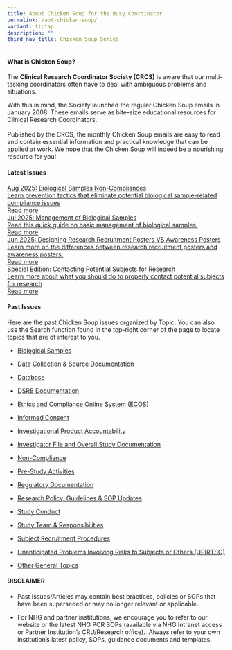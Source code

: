 ```yaml
---
title: About Chicken Soup for the Busy Coordinator
permalink: /abt-chicken-soup/
variant: tiptap
description: ""
third_nav_title: Chicken Soup Series
---
```

<h4><strong>What is Chicken Soup?</strong></h4>
<p>The <strong>Clinical Research Coordinator Society (CRCS)</strong> is aware
that our multi-tasking coordinators often have to deal with ambiguous problems
and situations.</p>
<p>With this in mind, the Society launched the regular Chicken Soup emails
in January 2008. These emails serve as bite-size educational resources
for Clinical Research Coordinators.
<br>
<br>Published by the CRCS, the monthly Chicken Soup emails are easy to read
and contain essential information and practical knowledge that can be applied
at work. We hope that the Chicken Soup will indeed be a nourishing resource
for you!</p>
<p></p>
<h4><strong>Latest Issues</strong></h4>
<p></p>
<div class="isomer-card-grid"><a rel="noopener noreferrer nofollow" href="https://ethics.gri.nhg.com.sg/files/Chicken%20Soup/Biological%20Samples/aug_25_biological_samples_non-compliances.pdf" class="isomer-card"><div class="isomer-card-body"><div class="isomer-card-title">Aug 2025: Biological Samples Non-Compliances</div><div class="isomer-card-description">Learn prevention tactics that eliminate potential biological sample-related compliance issues</div><div class="isomer-card-link">Read more</div></div></a>
<a rel="noopener noreferrer nofollow" href="https://ethics.gri.nhg.com.sg/files/Chicken%20Soup/Biological%20Samples/jul_2025_management_of_biological_samples.pdf" class="isomer-card">
<div class="isomer-card-body">
<div class="isomer-card-title">Jul 2025: Management of Biological Samples</div>
<div class="isomer-card-description">Read this quick guide on basic management of biological samples.</div>
<div class="isomer-card-link">Read more</div>
</div>
</a><a rel="noopener noreferrer nofollow" href="https://ethics.gri.nhg.com.sg/files/Chicken%20Soup/SubjectRecruitment/jun_25_designingresearchrecruitmentposters_vs_awarenessposters.pdf" class="isomer-card"><div class="isomer-card-body"><div class="isomer-card-title">Jun 2025: Designing Research Recruitment Posters VS Awareness Posters</div><div class="isomer-card-description">Learn more on the differences between research recruitment posters and awareness posters.</div><div class="isomer-card-link">Read more</div></div></a>
<a rel="noopener noreferrer nofollow" href="https://ethics.gri.nhg.com.sg/files/Chicken%20Soup/SubjectRecruitment/jun_25_special_edition.pdf" class="isomer-card">
<div class="isomer-card-body">
<div class="isomer-card-title">Special Edition: Contacting Potential Subjects for Research</div>
<div class="isomer-card-description">Learn more about what you should do to properly contact potential subjects
for research</div>
<div class="isomer-card-link">Read more</div>
</div>
</a>
</div>
<p></p>
<h4><strong>Past Issues</strong></h4>
<p>Here are the past Chicken Soup issues organized by Topic. You can also
use the Search function found in the top-right corner of the page to locate
topics that are of interest to you.</p>
<p></p>
<ul data-tight="true" class="tight">
<li>
<p><a href="/cs-biosamples/" rel="noopener nofollow" target="_blank">Biological Samples</a>
</p>
</li>
<li>
<p><a href="/cs-datacollect-sourcedoc/" rel="noopener nofollow" target="_blank">Data Collection &amp; Source Documentation</a>
</p>
</li>
<li>
<p><a href="/cs-database/" rel="noopener nofollow" target="_blank">Database</a>
</p>
</li>
<li>
<p><a href="/cs-dsrbdoc/" rel="noopener nofollow" target="_blank">DSRB Documentation</a>
</p>
</li>
<li>
<p><a href="/cs-ecos/" rel="noopener nofollow" target="_blank">Ethics and Compliance Online System (ECOS)</a>
</p>
</li>
<li>
<p><a href="/cs-informed-consent/" rel="noopener nofollow" target="_blank">Informed Consent</a>
</p>
</li>
<li>
<p><a href="/cs-investigationalprod/" rel="noopener nofollow" target="_blank">Investigational Product Accountability</a>
</p>
</li>
<li>
<p><a href="/cs-investigatorfile/" rel="noopener nofollow" target="_blank">Investigator File and Overall Study Documentation</a>
</p>
</li>
<li>
<p><a href="/cs-noncompliance/" rel="noopener nofollow" target="_blank">Non-Compliance</a>
</p>
</li>
<li>
<p><a href="/cs-prestudy/" rel="noopener nofollow" target="_blank">Pre-Study Activities</a>
</p>
</li>
<li>
<p><a href="/cs-regdoc/" rel="noopener nofollow" target="_blank">Regulatory Documentation</a>
</p>
</li>
<li>
<p><a href="/cs-policy-sop-updates/" rel="noopener nofollow" target="_blank">Research Policy, Guidelines &amp; SOP Updates</a>
</p>
</li>
<li>
<p><a href="/cs-study-conduct/" rel="noopener nofollow" target="_blank">Study Conduct</a>
</p>
</li>
<li>
<p><a href="/cs-team-responsibilities/" rel="noopener nofollow" target="_blank">Study Team &amp; Responsibilities</a>
</p>
</li>
<li>
<p><a href="/cs-recruitment/" rel="noopener nofollow" target="_blank">Subject Recruitment Procedures</a>
</p>
</li>
<li>
<p><a href="/cs-upirtso/" rel="noopener nofollow" target="_blank">Unanticipated Problems Involving Risks to Subjects or Others (UPIRTSO)</a>
</p>
</li>
<li>
<p><a href="/cs-other-topics/" rel="noopener nofollow" target="_blank">Other General Topics</a>
</p>
<p></p>
</li>
</ul>
<p></p>
<h4><strong>DISCLAIMER</strong></h4>
<ul data-tight="true" class="tight">
<li>
<p>Past Issues/Articles may contain best practices, policies or SOPs that
have been superseded or may no longer relevant or applicable.</p>
</li>
<li>
<p>For NHG and partner institutions, we encourage you to refer to our website
or the latest NHG PCR SOPs (available via NHG Intranet access or Partner
Institution’s CRU/Research office).&nbsp; Always refer to your own institution’s
latest policy, SOPs, guidance documents and templates.</p>
</li>
</ul>
<p></p>